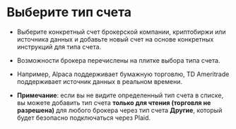 # **Выберите тип счета**

- Выберите конкретный счет брокерской компании, криптобиржи или источника данных и добавьте новый счет на основе конкретных инструкций для типа счета. 
- Возможности брокера перечислены на плитке выбора типа счета. 
- Например, Alpaca поддерживает бумажную торговлю, TD Ameritrade поддерживает источник данных в реальном времени.

- **Примечание**: если вы не видите определенный тип счета в списке, вы можете добавить тип счета **только для чтения (торговля не разрешена)** для любого брокера через тип счета **Другие**, который будет безопасно подключаться через Plaid.

